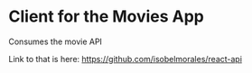 # Client for the Movies App

Consumes the movie API

Link to that is here:
https://github.com/isobelmorales/react-api